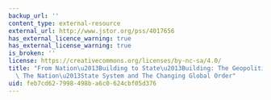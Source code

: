 ```yaml
---
backup_url: ''
content_type: external-resource
external_url: http://www.jstor.org/pss/4017656
has_external_licence_warning: true
has_external_license_warning: true
is_broken: ''
license: https://creativecommons.org/licenses/by-nc-sa/4.0/
title: "From Nation\u2013Building to State\u2013Building: The Geopolitics of Development,\
  \ The Nation\u2013State System and The Changing Global Order"
uid: feb7cd62-7998-498b-a6c0-624cbf05d376
---
```

